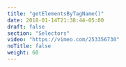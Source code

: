 ```yaml
---
title: "getElementsByTagName()"
date: 2018-01-14T21:38:44-05:00
draft: false
section: "Selectors"
video: "https://vimeo.com/253356730"
noTitle: false
weight: 60
---
```



